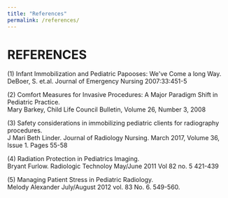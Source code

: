 ```yaml
---
title: "References"
permalink: /references/
---
```


# REFERENCES 

(1) Infant Immobilization and Pediatric Papooses: We've Come a long Way.  
    DeBoer, S. et.al. Journal of Emergency Nursing 2007:33:451-5  
    
(2) Comfort Measures for Invasive Procedures: A Major Paradigm Shift in Pediatric Practice.  
    Mary Barkey, Child Life Council Bulletin, Volume 26, Number 3, 2008     
    
(3) Safety considerations in immobilizing pediatric clients for radiography procedures.  
    J Mari Beth Linder. Journal of Radiology Nursing. March 2017, Volume 36, Issue 1. Pages 55-58 
    
(4) Radiation Protection in Pediatrics Imaging.  
    Bryant Furlow. Radiologic Technoloy May/June 2011 Vol 82 no. 5 421-439    

(5) Managing Patient Stress in Pediatric Radiology.  
    Melody Alexander July/August 2012 vol. 83 No. 6. 549-560.     
